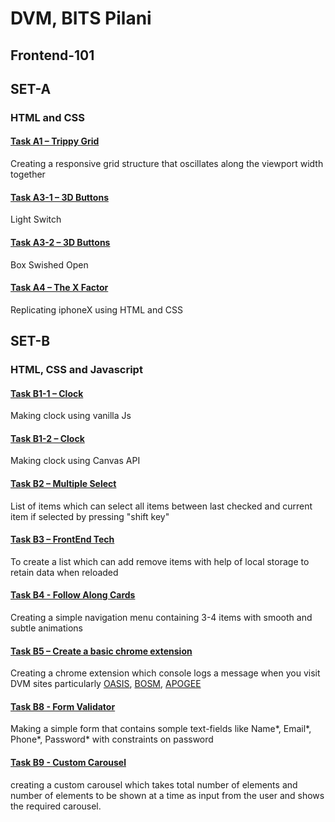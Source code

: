 # DVM, BITS Pilani
## Frontend-101
## SET-A 
### HTML and CSS


#### [Task A1 – Trippy Grid](https://chirag-wadhwa.github.io/frontend-101/A/A-1.html)
Creating a responsive grid structure that oscillates along the viewport width together 
#### [Task A3-1 – 3D Buttons](https://chirag-wadhwa.github.io/frontend-101/A/A-3-1.html)
Light Switch
#### [Task A3-2 – 3D Buttons](https://chirag-wadhwa.github.io/frontend-101/A/A-3-2.html)
Box Swished Open
#### [Task A4 – The X Factor](https://chirag-wadhwa.github.io/frontend-101/A/A-4.html)
Replicating iphoneX using HTML and CSS

## SET-B
### HTML, CSS and Javascript

#### [Task B1-1 – Clock](https://chirag-wadhwa.github.io/frontend-101/B/B-1-1.html)
Making clock using vanilla Js
#### [Task B1-2 – Clock](https://chirag-wadhwa.github.io/frontend-101/B/B-1-2.html)
Making clock using Canvas API
#### [Task B2 – Multiple Select](https://chirag-wadhwa.github.io/frontend-101/B/B-2.html)
List of items which can select all items between last checked and current item if selected by pressing "shift key"  
#### [Task B3 – FrontEnd Tech](https://chirag-wadhwa.github.io/frontend-101/B/B-3.html)
To create a list which can add remove items with help of local storage to retain data when reloaded
#### [Task B4 - Follow Along Cards](https://chirag-wadhwa.github.io/frontend-101/B/B-4.html)
Creating a simple navigation menu containing 3-4 items with smooth and subtle animations
#### [Task B5 – Create a basic chrome extension](https://github.com/chirag-wadhwa/frontend-101/tree/master/B/Chrome%20Extension)
Creating a chrome extension which console logs a message when you visit DVM sites particularly [OASIS](https://bits-oasis.org/), [BOSM](https://www.bits-bosm.org/), [APOGEE](https://www.bits-apogee.org/)
#### [Task B8 - Form Validator](https://chirag-wadhwa.github.io/frontend-101/B/B-8.html)
Making a simple form that contains somple text-fields like Name*, Email*, Phone*, Password* with constraints on password
#### [Task B9 - Custom Carousel](https://chirag-wadhwa.github.io/frontend-101/B/B-9.html)
creating a custom carousel which takes total number of elements and number of elements to be shown at a time as input from the user and shows the required carousel.
